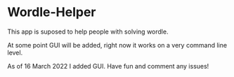 # Wordle-Helper
This app is suposed to help people with solving wordle.

At some point GUI will be added, right now it works on a very command line level.

As of 16 March 2022 I added GUI. Have fun and comment any issues!
